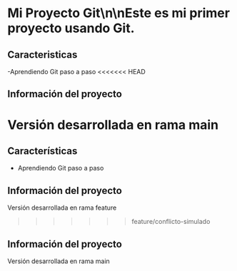 # Mi Proyecto Git\n\nEste es mi primer proyecto usando Git.
## Caracteristicas
-Aprendiendo Git paso a paso
<<<<<<< HEAD
## Información del proyecto
Versión desarrollada en rama main
=======

## Características
- Aprendiendo Git paso a paso
## Información del proyecto
Versión desarrollada en rama feature
>>>>>>> feature/conflicto-simulado
## Información del proyecto
Versión desarrollada en rama main
